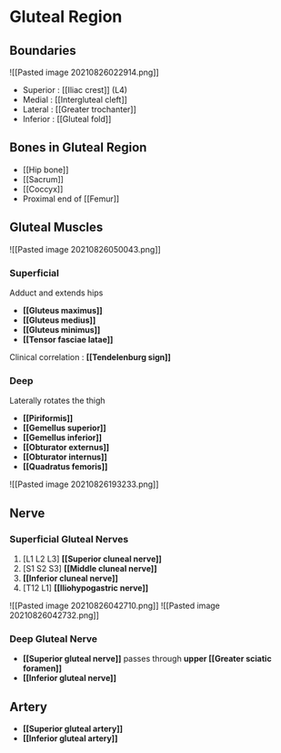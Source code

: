 # Gluteal Region

## Boundaries

![[Pasted image 20210826022914.png]]

- Superior : [[Iliac crest]] (L4)
- Medial : [[Intergluteal cleft]]
- Lateral : [[Greater trochanter]]
- Inferior : [[Gluteal fold]]


## Bones in Gluteal Region

- [[Hip bone]]
- [[Sacrum]]
- [[Coccyx]]
- Proximal end of [[Femur]]

## Gluteal Muscles

![[Pasted image 20210826050043.png]]

### Superficial

Adduct and extends hips

- **[[Gluteus maximus]]**
- **[[Gluteus medius]]**
- **[[Gluteus minimus]]**
- **[[Tensor fasciae latae]]**

Clinical correlation : **[[Tendelenburg sign]]**

### Deep

Laterally rotates the thigh

- **[[Piriformis]]**
- **[[Gemellus superior]]**
- **[[Gemellus inferior]]**
- **[[Obturator externus]]**
- **[[Obturator internus]]**
- **[[Quadratus femoris]]**


![[Pasted image 20210826193233.png]]

## Nerve

### Superficial Gluteal Nerves

1. \[L1 L2 L3\] **[[Superior cluneal nerve]]**
2. \[S1 S2 S3\] **[[Middle cluneal nerve]]**
3. **[[Inferior cluneal nerve]]**
4. \[T12 L1\] **[[Iliohypogastric nerve]]**

![[Pasted image 20210826042710.png]]
![[Pasted image 20210826042732.png]]

### Deep Gluteal Nerve

- **[[Superior gluteal nerve]]** passes through **upper [[Greater sciatic foramen]]**
- **[[Inferior gluteal nerve]]**

## Artery

- **[[Superior gluteal artery]]**
- **[[Inferior gluteal artery]]**